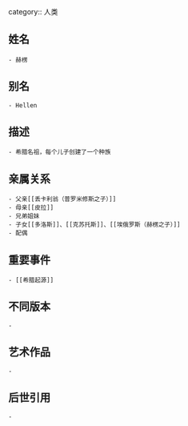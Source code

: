 category:: 人类
## 姓名
	- 赫楞
## 别名
	- Hellen
## 描述
	- 希腊名祖，每个儿子创建了一个种族
## 亲属关系
	- 父亲[[丢卡利翁（普罗米修斯之子）]]
	- 母亲[[皮拉]]
	- 兄弟姐妹
	- 子女[[多洛斯]]、[[克苏托斯]]、[[埃俄罗斯（赫楞之子）]]
	- 配偶
## 重要事件
	- [[希腊起源]]
## 不同版本
	-
## 艺术作品
	-
## 后世引用
	-
